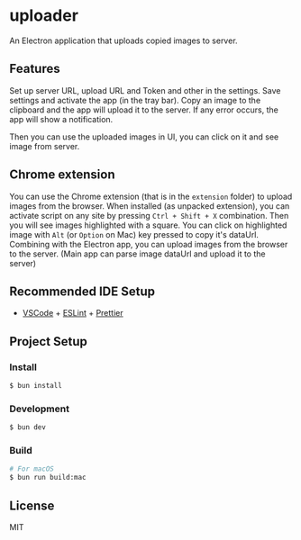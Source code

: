 # uploader

An Electron application that uploads copied images to server.

## Features

Set up server URL, upload URL and Token and other in the settings.
Save settings and activate the app (in the tray bar).
Copy an image to the clipboard and the app will upload it to the server.
If any error occurs, the app will show a notification.

Then you can use the uploaded images in UI, you can click on it and see image from server.

## Chrome extension

You can use the Chrome extension (that is in the `extension` folder) to upload images from the browser.
When installed (as unpacked extension), you can activate script on any site by pressing `Ctrl + Shift + X` combination.
Then you will see images highlighted with a square. You can click on highlighted image with `Alt` (or `Option` on Mac) key pressed to copy it's dataUrl.
Combining with the Electron app, you can upload images from the browser to the server.
(Main app can parse image dataUrl and upload it to the server)

## Recommended IDE Setup

- [VSCode](https://code.visualstudio.com/) + [ESLint](https://marketplace.visualstudio.com/items?itemName=dbaeumer.vscode-eslint) + [Prettier](https://marketplace.visualstudio.com/items?itemName=esbenp.prettier-vscode)

## Project Setup

### Install

```bash
$ bun install
```

### Development

```bash
$ bun dev
```

### Build

```bash
# For macOS
$ bun run build:mac
```

## License

MIT
